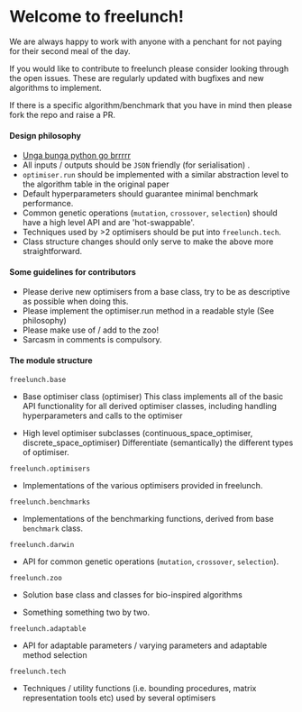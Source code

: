 # Welcome to freelunch!

We are always happy to work with anyone with a penchant for not paying for their second meal of the day.  

If you would like to contribute to freelunch please consider looking through the open issues. These are regularly updated with bugfixes and new algorithms to implement. 

If there is a specific algorithm/benchmark that you have in mind then please fork the repo and raise a PR. 

#### Design philosophy
- [Unga bunga python go brrrrr](https://xkcd.com/1513/)
- All inputs / outputs should be `JSON` friendly (for serialisation) .
- `optimiser.run` should be implemented with a similar abstraction level to the algorithm table in the original paper 
- Default hyperparameters should guarantee minimal benchmark performance.
- Common genetic operations (`mutation`, `crossover`, `selection`) should have a high level API and are 'hot-swappable'.
- Techniques used by >2 optimisers should be put into `freelunch.tech`.
- Class structure changes should only serve to make the above more straightforward.


#### Some guidelines for contributors
- Please derive new optimisers from a base class, try to be as descriptive as possible when doing this.
- Please implement the optimiser.run method in a readable style (See philosophy)
- Please make use of / add to the zoo!
- Sarcasm in comments is compulsory.


#### The module structure

`freelunch.base`

- Base optimiser class (optimiser) This class implements all of the basic API functionality for all derived optimiser classes, including handling hyperparameters and calls to the optimiser

- High level optimiser subclasses (continuous_space_optimiser, discrete_space_optimiser) Differentiate (semantically) the different types of optimiser.


`freelunch.optimisers`

- Implementations of the various optimisers provided in freelunch.


`freelunch.benchmarks`

- Implementations of the benchmarking functions, derived from base `benchmark` class. 


`freelunch.darwin`

- API for common genetic operations (`mutation`, `crossover`, `selection`).


`freelunch.zoo`

- Solution base class and classes for bio-inspired algorithms

- Something something two by two. 


`freelunch.adaptable`

- API for adaptable parameters / varying parameters and adaptable method selection


`freelunch.tech`

- Techniques / utility functions (i.e. bounding procedures, matrix representation tools etc) used by several optimisers

